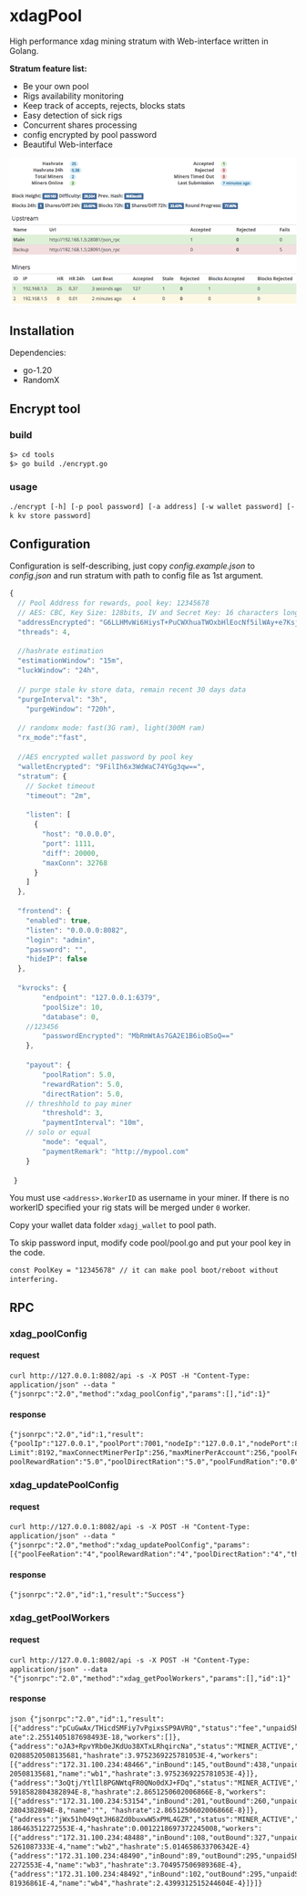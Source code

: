 # xdagPool

High performance xdag mining stratum with Web-interface written in Golang.

**Stratum feature list:**

* Be your own pool
* Rigs availability monitoring
* Keep track of accepts, rejects, blocks stats
* Easy detection of sick rigs
* Concurrent shares processing
* config encrypted by pool password
* Beautiful Web-interface

![](screenshot.png)

## Installation

Dependencies:

  * go-1.20
  * RandomX

## Encrypt tool

### build
```
$> cd tools
$> go build ./encrypt.go
```

### usage
```
./encrypt [-h] [-p pool password] [-a address] [-w wallet password] [-k kv store password]
```
## Configuration

Configuration is self-describing, just copy *config.example.json* to *config.json* and run stratum with path to config file as 1st argument.

```javascript
{
  // Pool Address for rewards, pool key: 12345678
  // AES: CBC, Key Size: 128bits, IV and Secret Key: 16 characters long( add '*' if length not enough)
  "addressEncrypted": "G6LLHMvWi6HiysT+PuCWXhuaTWOxbHlEocNf5ilWAy+e7KsjAGPVOu1PBgIxxeFD",
  "threads": 4,

  //hashrate estimation
  "estimationWindow": "15m",
  "luckWindow": "24h",

  // purge stale kv store data, remain recent 30 days data
  "purgeInterval": "3h",
	"purgeWindow": "720h",

  // randomx mode: fast(3G ram), light(300M ram)
  "rx_mode":"fast",
  
  //AES encrypted wallet password by pool key
  "walletEncrypted": "9FilIh6x3WdWaC74YGg3qw==",
  "stratum": {
    // Socket timeout
    "timeout": "2m",

    "listen": [
      {
        "host": "0.0.0.0",
        "port": 1111,
        "diff": 20000,
        "maxConn": 32768
      }
    ]
  },

  "frontend": {
    "enabled": true,
    "listen": "0.0.0.0:8082",
    "login": "admin",
    "password": "",
    "hideIP": false
  },

  "kvrocks": {
		"endpoint": "127.0.0.1:6379",
		"poolSize": 10,
		"database": 0,
    //123456
		"passwordEncrypted": "MbRmWtAs7GA2E1B6ioBSoQ=="
	},

	"payout": {
		"poolRation": 5.0,
		"rewardRation": 5.0,
		"directRation": 5.0,
    // threshhold to pay miner
		"threshold": 3,
		"paymentInterval": "10m",
    // solo or equal
		"mode": "equal",
		"paymentRemark": "http://mypool.com"
	}

 }
```

You must use ``<address>.WorkerID`` as username in your miner. If there is no workerID specified your rig stats will be merged under `0` worker. 

Copy your wallet data folder ``xdagj_wallet`` to pool path.

To skip password input, modify code pool/pool.go and put your pool key in the code.

```
const PoolKey = "12345678" // it can make pool boot/reboot without interfering.
```

## RPC

### xdag_poolConfig
#### request
```
curl http://127.0.0.1:8082/api -s -X POST -H "Content-Type: application/json" --data "{"jsonrpc":"2.0","method":"xdag_poolConfig","params":[],"id":1}"
```

#### response
```
{"jsonrpc":"2.0","id":1,"result":
{"poolIp":"127.0.0.1","poolPort":7001,"nodeIp":"127.0.0.1","nodePort":8001,"globalMiner
Limit":8192,"maxConnectMinerPerIp":256,"maxMinerPerAccount":256,"poolFeeRation":"5.0","
poolRewardRation":"5.0","poolDirectRation":"5.0","poolFundRation":"0.0","threshold":"3"}}
```

### xdag_updatePoolConfig
#### request
```
curl http://127.0.0.1:8082/api -s -X POST -H "Content-Type: application/json" --data "{"jsonrpc":"2.0","method":"xdag_updatePoolConfig","params":[{"poolFeeRation":"4","poolRewardRation":"4","poolDirectRation":"4","threshold":"4"},"pool_password"],"id":1}"
```
#### response
```
{"jsonrpc":"2.0","id":1,"result":"Success"}
```

### xdag_getPoolWorkers
#### request
```
curl http://127.0.0.1:8082/api -s -X POST -H "Content-Type: application/json" --data
"{"jsonrpc":"2.0","method":"xdag_getPoolWorkers","params":[],"id":1}"
```

#### response
```
json {"jsonrpc":"2.0","id":1,"result":
[{"address":"pCuGwAx/THicdSMFiy7vPgixsSP9AVRQ","status":"fee","unpaidShares":0.0,"hashr
ate":2.2551405187698493E-18,"workers":[]},
{"address":"oJA3+RpvYRb0eJKdUo38XTxLRhqircNa","status":"MINER_ACTIVE","unpaidShares":0.
02088520508135681,"hashrate":3.9752369225781053E-4,"workers":
[{"address":"172.31.100.234:48466","inBound":145,"outBound":438,"unpaidShares":0.020885
20508135681,"name":"wb1","hashrate":3.9752369225781053E-4}]},
{"address":"3oQtj/YtlIl8PGNWtqFR0QNo0dXJ+FDq","status":"MINER_ACTIVE","unpaidShares":1.
5918582804382894E-8,"hashrate":2.8651250602006866E-8,"workers":
[{"address":"172.31.100.234:53154","inBound":201,"outBound":260,"unpaidShares":1.591858
2804382894E-8,"name":"", "hashrate":2.8651250602006866E-8}]},
{"address":"jWx51h049qtJH68Zd0buxwW5xPML4GZR","status":"MINER_ACTIVE","unpaidShares":4.
186463512272553E-4,"hashrate":0.0012218697372245008,"workers":
[{"address":"172.31.100.234:48488","inBound":108,"outBound":327,"unpaidShares":1.893309
5261087333E-4,"name":"wb2","hashrate":5.014658633706342E-4}
{"address":"172.31.100.234:48490","inBound":89,"outBound":295,"unpaidShares":4.18646351
2272553E-4,"name":"wb3","hashrate":3.704957506989368E-4},
{"address":"172.31.100.234:48492","inBound":102,"outBound":295,"unpaidShares":1.6494257
81936861E-4,"name":"wb4","hashrate":2.4399312515244604E-4}]}]}
```